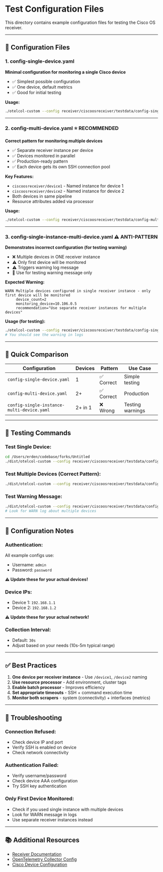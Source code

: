 # Test Configuration Files

This directory contains example configuration files for testing the Cisco OS receiver.

---

## 📄 Configuration Files

### **1. config-single-device.yaml**
**Minimal configuration for monitoring a single Cisco device**

- ✅ Simplest possible configuration
- ✅ One device, default metrics
- ✅ Good for initial testing

**Usage:**
```bash
./otelcol-custom --config receiver/ciscoosreceiver/testdata/config-single-device.yaml
```

---

### **2. config-multi-device.yaml** ⭐ **RECOMMENDED**
**Correct pattern for monitoring multiple devices**

- ✅ Separate receiver instance per device
- ✅ Devices monitored in parallel
- ✅ Production-ready pattern
- ✅ Each device gets its own SSH connection pool

**Key Features:**
- `ciscoosreceiver/device1` - Named instance for device 1
- `ciscoosreceiver/device2` - Named instance for device 2
- Both devices in same pipeline
- Resource attributes added via processor

**Usage:**
```bash
./otelcol-custom --config receiver/ciscoosreceiver/testdata/config-multi-device.yaml
```

---

### **3. config-single-instance-multi-device.yaml** ⚠️ **ANTI-PATTERN**
**Demonstrates incorrect configuration (for testing warning)**

- ❌ Multiple devices in ONE receiver instance
- ⚠️ Only first device will be monitored
- ⚠️ Triggers warning log message
- 🧪 Use for testing warning message only

**Expected Warning:**
```
WARN Multiple devices configured in single receiver instance - only first device will be monitored
     device_count=2
     monitoring_device=10.106.0.5
     recommendation="Use separate receiver instances for multiple devices"
```

**Usage (for testing):**
```bash
./otelcol-custom --config receiver/ciscoosreceiver/testdata/config-single-instance-multi-device.yaml
# You should see the warning in logs
```

---

## 🎯 Quick Comparison

| Configuration | Devices | Pattern | Use Case |
|--------------|---------|---------|----------|
| `config-single-device.yaml` | 1 | ✅ Correct | Simple testing |
| `config-multi-device.yaml` | 2+ | ✅ Correct | Production |
| `config-single-instance-multi-device.yaml` | 2+ in 1 | ❌ Wrong | Testing warnings |

---

## 🚀 Testing Commands

### **Test Single Device:**
```bash
cd /Users/erden/codebase/forks/Untitled
./dist/otelcol-custom --config receiver/ciscoosreceiver/testdata/config-single-device.yaml
```

### **Test Multiple Devices (Correct Pattern):**
```bash
./dist/otelcol-custom --config receiver/ciscoosreceiver/testdata/config-multi-device.yaml
```

### **Test Warning Message:**
```bash
./dist/otelcol-custom --config receiver/ciscoosreceiver/testdata/config-single-instance-multi-device.yaml
# Look for WARN log about multiple devices
```

---

## 📝 Configuration Notes

### **Authentication:**
All example configs use:
- Username: `admin`
- Password: `password`

**⚠️ Update these for your actual devices!**

### **Device IPs:**
- Device 1: `192.168.1.1`
- Device 2: `192.168.1.2`

**⚠️ Update these for your actual network!**

### **Collection Interval:**
- Default: `30s`
- Adjust based on your needs (10s-5m typical range)

---

## ✅ Best Practices

1. **One device per receiver instance** - Use `/device1`, `/device2` naming
2. **Use resource processor** - Add environment, cluster tags
3. **Enable batch processor** - Improves efficiency
4. **Set appropriate timeouts** - SSH + command execution time
5. **Monitor both scrapers** - system (connectivity) + interfaces (metrics)

---

## 🐛 Troubleshooting

### **Connection Refused:**
- Check device IP and port
- Verify SSH is enabled on device
- Check network connectivity

### **Authentication Failed:**
- Verify username/password
- Check device AAA configuration
- Try SSH key authentication

### **Only First Device Monitored:**
- Check if you used single instance with multiple devices
- Look for WARN message in logs
- Use separate receiver instances instead

---

## 📚 Additional Resources

- [Receiver Documentation](../README.md)
- [OpenTelemetry Collector Config](https://opentelemetry.io/docs/collector/configuration/)
- [Cisco Device Configuration](../docs/cisco-setup.md)
